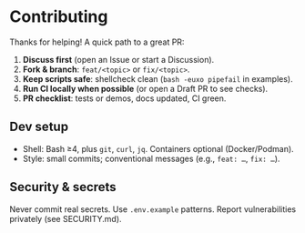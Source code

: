 # Contributing

Thanks for helping! A quick path to a great PR:
1. **Discuss first** (open an Issue or start a Discussion).
2. **Fork & branch**: `feat/<topic>` or `fix/<topic>`.
3. **Keep scripts safe**: shellcheck clean (`bash -euxo pipefail` in examples).
4. **Run CI locally when possible** (or open a Draft PR to see checks).
5. **PR checklist**: tests or demos, docs updated, CI green.

## Dev setup
- Shell: Bash ≥4, plus `git`, `curl`, `jq`. Containers optional (Docker/Podman).
- Style: small commits; conventional messages (e.g., `feat: …`, `fix: …`).

## Security & secrets
Never commit real secrets. Use `.env.example` patterns. Report vulnerabilities privately (see SECURITY.md).

